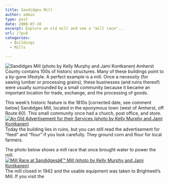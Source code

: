 ```yaml
---
title: Sandidges Mill
author: admin
type: post
date: 2008-07-10
excerpt: Explore an old mill and see a "mill race"...
url: /?p=8
categories:
  - Buildings
  - Mills

---
```

<p align="left">
  <a title="Sandidges Mill (photo by Kelly Murphy and Jami Kontkanen)" rel="attachment wp-att-12" href="http://www.locohistory.org/blog/amherst/?attachment_id=12"><img src="http://www.locohistory.org/blog/amherst/wp-content/uploads/2008/07/sandidge1.jpg" alt="Sandidges Mill (photo by Kelly Murphy and Jami Kontkanen)" align="left" /></a> Amherst County contains 100s of historic structures. Many of these buildings point to a by-gone lifestyle. A perfect example is a mill. Once a necessity (for sawing lumber or processing grains), these businesses (and ruins thereof) were usually surrounded by a small community because it became an important location for trade, exchange, and the processing of goods.
</p>

This week&#8217;s historic feature is the 1810s [corrected date, see comment below] Sandidges Mill, located in the eponymous town (west of Amherst, off Route 60). This small community once had a church, post office, and store. <a title="An Old Advertisement for their Services (photo by Kelly Murphy and Jami Kontkanen)" rel="attachment wp-att-14" href="http://www.locohistory.org/blog/amherst/?attachment_id=14"><img src="http://www.locohistory.org/blog/amherst/wp-content/uploads/2008/07/sandidge3.jpg" alt="An Old Advertisement for their Services (photo by Kelly Murphy and Jami Kontkanen)" /></a>Today the building lies in ruins, but you can still read the advertisement for &#8220;feed&#8221; and &#8220;flour&#8221; if you look carefully. They ground corn and flour for local farmers.

The photo below shows a mill race that once brought water to power the mill. <a title="Mill Race at Sandidgesâ€™ Mill (photo by Kelly Murphy and Jami Kontkanen)" rel="attachment wp-att-13" href="http://www.locohistory.org/blog/amherst/?attachment_id=13"><img src="http://www.locohistory.org/blog/amherst/wp-content/uploads/2008/07/sandidge2.jpg" alt="Mill Race at Sandidgesâ€™ Mill (photo by Kelly Murphy and Jami Kontkanen)" /></a> The mill closed in 1942 and the usable equipment was taken to Brightwell&#8217;s Mill. If you visit the [](http://members.aol.com/achmuseum/muse/museoct05.html)
